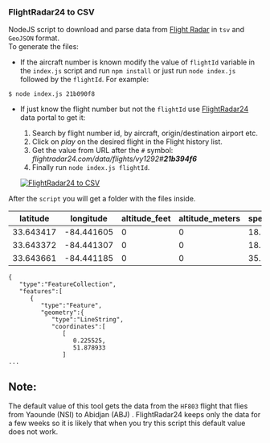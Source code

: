 ### FlightRadar24 to CSV

NodeJS script to download and parse data from [Flight Radar](https://www.flightradar24.com) in `tsv` and `GeoJSON` format.  
To generate the files:

- If the aircraft number is known modify the value of `flightId` variable in the `index.js` script and run `npm install` or just run `node index.js` followed by the `flightId`. For example:

```shell
$ node index.js 21b090f8
```

- If just know the flight number but not the `flightId` use [FlightRadar24](https://www.flightradar24.com/data) data portal to get it:

  1. Search by flight number id, by aircraft, origin/destination airport etc.
  1. Click on _play_ on the desired flight in the Flight history list.
  1. Get the value from URL after the `#` symbol: _flightradar24.com/data/flights/vy1292#**21b394f6**_
  1. Finally run `node index.js flightId`.

  [![FlightRadar24 to CSV](http://img.youtube.com/vi/8HmZG8u3OgQ/0.jpg)](http://www.youtube.com/watch?v=8HmZG8u3OgQ "FlightRadar24 to CSV")

After the `script` you will get a folder with the files inside.

| latitude   | longitude    | altitude_feet | altitude_meters | speed_kmh | speed_kts | speed_mph | verticalSpeed_fpm | verticalSpeed_ms | heading | squawk | timestamp  |
| ---------- | ------------ | ------------- | --------------- | --------- | --------- | --------- | ----------------- | ---------------- | ------- | ------ | ---------- |
| 33\.643417 | \-84\.441605 | 0             | 0               | 18\.5     | 10        | 11\.5     | 0                 | 0                | 278     | 0      | 1509928818 |
| 33\.643372 | \-84\.441307 | 0             | 0               | 18\.5     | 10        | 11\.5     | 0                 | 0                | 317     | 0      | 1509928839 |
| 33\.643661 | \-84\.441185 | 0             | 0               | 35\.2     | 19        | 21\.9     | 0                 | 0                | 357     | 7144   | 1509929041 |

```
{
   "type":"FeatureCollection",
   "features":[
      {
         "type":"Feature",
         "geometry":{
            "type":"LineString",
            "coordinates":[
               [
                  0.225525,
                  51.878933
               ]
...
```

## Note:

The default value of this tool gets the data from the `HF803` flight that flies from Yaounde (NSI)
to Abidjan (ABJ)
. FlightRadar24 keeps only the data for a few weeks so it is likely that when you try this script this default value does not work.
